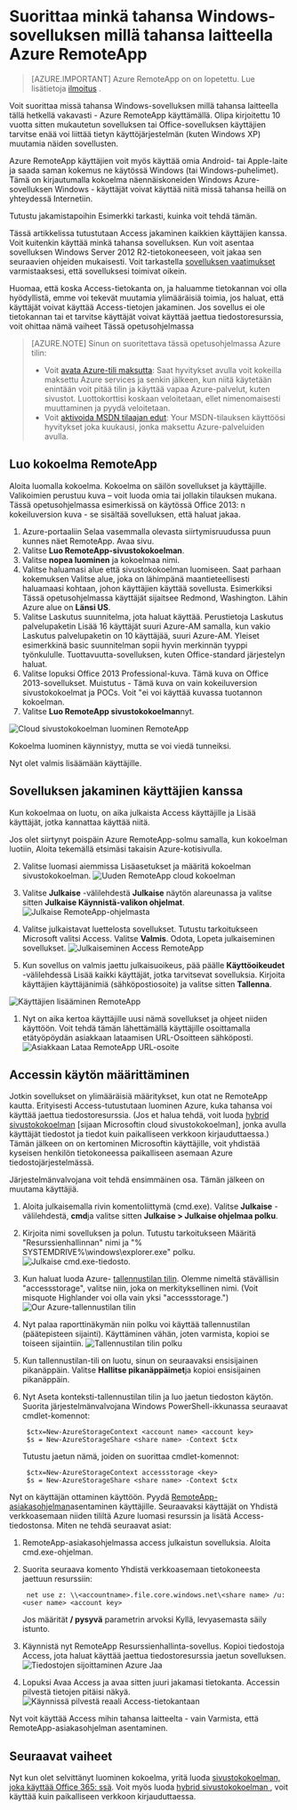<properties
   pageTitle="Suorittaa minkä tahansa Windows-sovelluksen millä tahansa laitteella Azure RemoteApp | Microsoft Azure"
   description="Lue, miten voit jakaa minkä tahansa Windows-sovelluksen käyttäjien kanssa käyttämällä Azure RemoteApp."
   services="remoteapp"
   documentationCenter=""
   authors="lizap"
   manager="mbaldwin"
   editor=""/>

<tags
   ms.service="remoteapp"
   ms.devlang="na"
   ms.topic="hero-article"
   ms.tgt_pltfrm="na"
   ms.workload="compute"
   ms.date="08/15/2016"
   ms.author="elizapo"/>

# <a name="run-any-windows-app-on-any-device-with-azure-remoteapp"></a>Suorittaa minkä tahansa Windows-sovelluksen millä tahansa laitteella Azure RemoteApp

> [AZURE.IMPORTANT]
> Azure RemoteApp on on lopetettu. Lue lisätietoja [ilmoitus](https://go.microsoft.com/fwlink/?linkid=821148) .

Voit suorittaa missä tahansa Windows-sovelluksen millä tahansa laitteella tällä hetkellä vakavasti - Azure RemoteApp käyttämällä. Olipa kirjoitettu 10 vuotta sitten mukautetun sovelluksen tai Office-sovelluksen käyttäjien tarvitse enää voi liittää tietyn käyttöjärjestelmän (kuten Windows XP) muutamia näiden sovellusten.

Azure RemoteApp käyttäjien voit myös käyttää omia Android- tai Apple-laite ja saada saman kokemus ne käytössä Windows (tai Windows-puhelimet). Tämä on kirjautumalla kokoelma näennäiskoneiden Windows Azure-sovelluksen Windows - käyttäjät voivat käyttää niitä missä tahansa heillä on yhteydessä Internetiin. 

Tutustu jakamistapoihin Esimerkki tarkasti, kuinka voit tehdä tämän.

Tässä artikkelissa tutustutaan Access jakaminen kaikkien käyttäjien kanssa. Voit kuitenkin käyttää minkä tahansa sovelluksen. Kun voit asentaa sovelluksen Windows Server 2012 R2-tietokoneeseen, voit jakaa sen seuraavien ohjeiden mukaisesti. Voit tarkastella [sovelluksen vaatimukset](remoteapp-appreqs.md) varmistaaksesi, että sovelluksesi toimivat oikein.

Huomaa, että koska Access-tietokanta on, ja haluamme tietokannan voi olla hyödyllistä, emme voi tekevät muutamia ylimääräisiä toimia, jos haluat, että käyttäjät voivat käyttää Access-tietojen jakaminen. Jos sovellus ei ole tietokannan tai et tarvitse käyttäjät voivat käyttää jaettua tiedostoresurssia, voit ohittaa nämä vaiheet Tässä opetusohjelmassa

> [AZURE.NOTE] <a name="note"></a>Sinun on suoritettava tässä opetusohjelmassa Azure tilin:
> - Voit [avata Azure-tili maksutta](https://azure.microsoft.com/free/?WT.mc_id=A261C142F): Saat hyvitykset avulla voit kokeilla maksettu Azure services ja senkin jälkeen, kun niitä käytetään enintään voit pitää tilin ja käyttää vapaa Azure-palvelut, kuten sivustot. Luottokorttisi koskaan veloitetaan, ellet nimenomaisesti muuttaminen ja pyydä veloitetaan.
> - Voit [aktivoida MSDN tilaajan edut](https://azure.microsoft.com/pricing/member-offers/msdn-benefits-details/?WT.mc_id=A261C142F): Your MSDN-tilauksen käyttöösi hyvitykset joka kuukausi, jonka maksettu Azure-palveluiden avulla.


## <a name="create-a-collection-in-remoteapp"></a>Luo kokoelma RemoteApp

Aloita luomalla kokoelma. Kokoelma on säilön sovellukset ja käyttäjille. Valikoimien perustuu kuva – voit luoda omia tai jollakin tilauksen mukana. Tässä opetusohjelmassa esimerkissä on käytössä Office 2013: n kokeiluversion kuva - se sisältää sovelluksen, että haluat jakaa.

1. Azure-portaaliin Selaa vasemmalla olevasta siirtymisruudussa puun kunnes näet RemoteApp. Avaa sivu.
2. Valitse **Luo RemoteApp-sivustokokoelman**.
3. Valitse **nopea luominen** ja kokoelmaa nimi.
4. Valitse haluamasi alue että sivustokokoelman luomiseen. Saat parhaan kokemuksen Valitse alue, joka on lähimpänä maantieteellisesti haluamaasi kohtaan, johon käyttäjien käyttää sovellusta. Esimerkiksi Tässä opetusohjelmassa käyttäjät sijaitsee Redmond, Washington. Lähin Azure alue on **Länsi US**.
5. Valitse Laskutus suunnitelma, jota haluat käyttää. Perustietoja Laskutus palvelupaketin Lisää 16 käyttäjät suuri Azure-AM samalla, kun vakio Laskutus palvelupaketin on 10 käyttäjää, suuri Azure-AM. Yleiset esimerkkinä basic suunnitelman sopii hyvin merkinnän tyyppi työnkululle. Tuottavuutta-sovelluksen, kuten Office-standard järjestelyn haluat.
6. Valitse lopuksi Office 2013 Professional-kuva. Tämä kuva on Office 2013-sovellukset. Muistutus - Tämä kuva on vain kokeiluversion sivustokokoelmat ja POCs. Voit "ei voi käyttää kuvassa tuotannon kokoelman.
7. Valitse **Luo RemoteApp sivustokokoelman**nyt.

![Cloud sivustokokoelman luominen RemoteApp](./media/remoteapp-anyapp/ra-anyappcreatecollection.png)

Kokoelma luominen käynnistyy, mutta se voi viedä tunneiksi.

Nyt olet valmis lisäämään käyttäjille.

## <a name="share-the-app-with-users"></a>Sovelluksen jakaminen käyttäjien kanssa

Kun kokoelmaa on luotu, on aika julkaista Access käyttäjille ja Lisää käyttäjät, jotka kannattaa käyttää niitä.

Jos olet siirtynyt poispäin Azure RemoteApp-solmu samalla, kun kokoelman luotiin, Aloita tekemällä etsimäsi takaisin Azure-kotisivulla.

2. Valitse luomasi aiemmissa Lisäasetukset ja määritä kokoelman sivustokokoelman.
![Uuden RemoteApp cloud kokoelman](./media/remoteapp-anyapp/ra-anyappcollection.png)
3. Valitse **Julkaise** -välilehdestä **Julkaise** näytön alareunassa ja valitse sitten **Julkaise Käynnistä-valikon ohjelmat**.
![Julkaise RemoteApp-ohjelmasta](./media/remoteapp-anyapp/ra-anyapppublish.png)
4. Valitse julkaistavat luettelosta sovellukset. Tutustu tarkoitukseen Microsoft valitsi Access. Valitse **Valmis**. Odota, Lopeta julkaiseminen sovellukset.
![Julkaiseminen Access RemoteApp](./media/remoteapp-anyapp/ra-anyapppublishaccess.png)


1. Kun sovellus on valmis jaettu julkaisuoikeus, pää päälle **Käyttöoikeudet** -välilehdessä Lisää kaikki käyttäjät, jotka tarvitsevat sovelluksia. Kirjoita käyttäjien käyttäjänimiä (sähköpostiosoite) ja valitse sitten **Tallenna**.

![Käyttäjien lisääminen RemoteApp](./media/remoteapp-anyapp/ra-anyappaddusers.png)


1. Nyt on aika kertoa käyttäjille uusi nämä sovellukset ja ohjeet niiden käyttöön. Voit tehdä tämän lähettämällä käyttäjille osoittamalla etätyöpöydän asiakkaan lataamisen URL-Osoitteen sähköposti.
![Asiakkaan Lataa RemoteApp URL-osoite](./media/remoteapp-anyapp/ra-anyappurl.png)

## <a name="configure-access-to-access"></a>Accessin käytön määrittäminen

Jotkin sovellukset on ylimääräisiä määritykset, kun otat ne RemoteApp kautta. Erityisesti Access-tutustutaan luominen Azure, kuka tahansa voi käyttää jaettua tiedostoresurssia. (Jos et halua tehdä, voit luoda [hybrid sivustokokoelman](remoteapp-create-hybrid-deployment.md) [sijaan Microsoftin cloud sivustokokoelman], jonka avulla käyttäjät tiedostot ja tiedot kuin paikalliseen verkkoon kirjauduttaessa.) Tämän jälkeen on on kertominen Microsoftin käyttäjille, voit yhdistää kyseisen henkilön tietokoneessa paikalliseen asemaan Azure tiedostojärjestelmässä.

Järjestelmänvalvojana voit tehdä ensimmäinen osa. Tämän jälkeen on muutama käyttäjiä.

1. Aloita julkaisemalla rivin komentoliittymä (cmd.exe). Valitse **Julkaise** -välilehdestä, **cmd**ja valitse sitten **Julkaise > Julkaise ohjelmaa polku**.
2. Kirjoita nimi sovelluksen ja polun. Tutustu tarkoitukseen Määritä "Resurssienhallinnan" nimi ja "% SYSTEMDRIVE%\windows\explorer.exe" polku.
![Julkaise cmd.exe-tiedosto.](./media/remoteapp-anyapp/ra-publishcmd.png)
3. Kun haluat luoda Azure- [tallennustilan tilin](../storage/storage-create-storage-account.md). Olemme nimeltä stävällisin "accessstorage", valitse niin, joka on merkityksellinen nimi. (Voit misquote Highlander voi olla vain yksi "accessstorage.") ![Our Azure-tallennustilan tilin](./media/remoteapp-anyapp/ra-anyappazurestorage.png)
4. Nyt palaa raporttinäkymän niin polku voi käyttää tallennustilan (päätepisteen sijainti). Käyttäminen vähän, joten varmista, kopioi se toiseen sijaintiin.
![Tallennustilan tilin polku](./media/remoteapp-anyapp/ra-anyappstoragelocation.png)
5. Kun tallennustilan-tili on luotu, sinun on seuraavaksi ensisijainen pikanäppäin. Valitse **Hallitse pikanäppäimet**ja kopioi ensisijainen pikanäppäin.
6. Nyt Aseta konteksti-tallennustilan tilin ja luo jaetun tiedoston käytön. Suorita järjestelmänvalvojana Windows PowerShell-ikkunassa seuraavat cmdlet-komennot:

        $ctx=New-AzureStorageContext <account name> <account key>
        $s = New-AzureStorageShare <share name> -Context $ctx

    Tutustu jaetun nämä, joiden on suorittaa cmdlet-komennot:

        $ctx=New-AzureStorageContext accessstorage <key>
        $s = New-AzureStorageShare <share name> -Context $ctx


Nyt on käyttäjän ottaminen käyttöön. Pyydä [RemoteApp-asiakasohjelman](remoteapp-clients.md)asentaminen käyttäjille. Seuraavaksi käyttäjät on Yhdistä verkkoasemaan niiden tililtä Azure luomasi resurssin ja lisätä Access-tiedostonsa. Miten ne tehdä seuraavat asiat:

1. RemoteApp-asiakasohjelmassa access julkaistun sovelluksia. Aloita cmd.exe-ohjelman.
2. Suorita seuraava komento Yhdistä verkkoasemaan tietokoneesta jaettuun resurssiin:

        net use z: \\<accountname>.file.core.windows.net\<share name> /u:<user name> <account key>

    Jos määrität **/ pysyvä** parametrin arvoksi Kyllä, levyasemasta säily istunto.
1. Käynnistä nyt RemoteApp Resurssienhallinta-sovellus. Kopioi tiedostoja Access, jota haluat käyttää jaettua tiedostoresurssia jaetun sovelluksen.
![Tiedostojen sijoittaminen Azure Jaa](./media/remoteapp-anyapp/ra-anyappuseraccess.png)
1. Lopuksi Avaa Access ja avaa sitten juuri jakamasi tietokanta. Accessin pilvestä tietojen pitäisi näkyä.
![Käynnissä pilvestä reaali Access-tietokantaan](./media/remoteapp-anyapp/ra-anyapprunningaccess.png)

Nyt voit käyttää Access mihin tahansa laitteelta - vain Varmista, että RemoteApp-asiakasohjelman asentaminen.

<!--Every topic should have next steps and links to the next logical set of content to keep the customer engaged-->
## <a name="next-steps"></a>Seuraavat vaiheet

Nyt kun olet selvittänyt luominen kokoelma, yritä luoda [sivustokokoelman, joka käyttää Office 365: ssä](remoteapp-tutorial-o365anywhere.md). Voit myös luoda [hybrid sivustokokoelman ](remoteapp-create-hybrid-deployment.md), voit käyttää kuin paikalliseen verkkoon kirjauduttaessa.

<!--Image references-->
 

